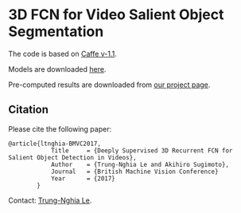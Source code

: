 3D FCN for Video Salient Object Segmentation
=====================================================================================

The code is based on [Caffe v-1.1](https://github.com/BVLC/caffe).

Models are downloaded [here](https://drive.google.com/open?id=1YkKoqrBAVhFkOFr6eo-deuttYBoSFIfI).

Pre-computed results are downloaded from [our project page](https://sites.google.com/view/ltnghia/research/3d_saliency).

Citation
--------------

Please cite the following paper: 

    @article{ltnghia-BMVC2017,
                Title     = {Deeply Supervised 3D Recurrent FCN for Salient Object Detection in Videos},
                Author    = {Trung-Nghia Le and Akihiro Sugimoto},
                Journal   = {British Machine Vision Conference}
                Year      = {2017}
            }

Contact: [Trung-Nghia Le](https://sites.google.com/view/ltnghia).

